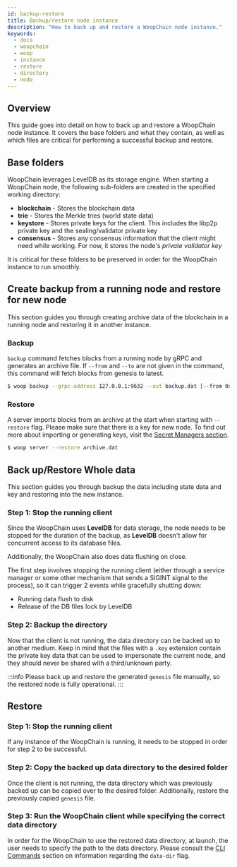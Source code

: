 ```yaml
---
id: backup-restore
title: Backup/restore node instance
description: "How to back up and restore a WoopChain node instance."
keywords:
  - docs
  - woopchain
  - woop
  - instance
  - restore
  - directory
  - node
---
```


## Overview

This guide goes into detail on how to back up and restore a WoopChain node instance.
It covers the base folders and what they contain, as well as which files are critical for performing a successful backup and restore.

## Base folders

WoopChain leverages LevelDB as its storage engine.
When starting a WoopChain node, the following sub-folders are created in the specified working directory:
* **blockchain** - Stores the blockchain data
* **trie** - Stores the Merkle tries (world state data)
* **keystore** - Stores private keys for the client. This includes the libp2p private key and the sealing/validator private key
* **consensus** - Stores any consensus information that the client might need while working. For now, it stores the node's *private validator key*

It is critical for these folders to be preserved in order for the WoopChain instance to run smoothly.

## Create backup from a running node and restore for new node

This section guides you through creating archive data of the blockchain in a running node and restoring it in another instance.

### Backup

`backup` command fetches blocks from a running node by gRPC and generates an archive file. If `--from` and `--to` are not given in the command, this command will fetch blocks from genesis to latest.

```bash
$ woop backup --grpc-address 127.0.0.1:9632 --out backup.dat [--from 0x0] [--to 0x100]
```

### Restore

A server imports blocks from an archive at the start when starting with `--restore` flag. Please make sure that there is a key for new node. To find out more about importing or generating keys, visit the [Secret Managers section](/docs/woop/configuration/secret-managers/set-up-aws-ssm).

```bash
$ woop server --restore archive.dat
```

## Back up/Restore Whole data

This section guides you through backup the data including state data and key and restoring into the new instance.

### Step 1: Stop the running client

Since the WoopChain uses **LevelDB** for data storage, the node needs to be stopped for the duration of the backup, 
as **LevelDB** doesn't allow for concurrent access to its database files.

Additionally, the WoopChain also does data flushing on close.

The first step involves stopping the running client (either through a service manager or some other mechanism that sends a SIGINT signal to the process), 
so it can trigger 2 events while gracefully shutting down:
* Running data flush to disk
* Release of the DB files lock by LevelDB

### Step 2: Backup the directory

Now that the client is not running, the data directory can be backed up to another medium. 
Keep in mind that the files with a `.key` extension contain the private key data that can be used to impersonate the current node,
and they should never be shared with a third/unknown party.

:::info
Please back up and restore the generated `genesis` file manually, so the restored node is fully operational.
::: 

## Restore

### Step 1: Stop the running client

If any instance of the WoopChain is running, it needs to be stopped in order for step 2 to be successful.

### Step 2: Copy the backed up data directory to the desired folder

Once the client is not running, the data directory which was previously backed up can be copied over to the desired folder.
Additionally, restore the previously copied `genesis` file.

### Step 3: Run the WoopChain client while specifying the correct data directory 

In order for the WoopChain to use the restored data directory, at launch, the user needs to specify the path to the 
data directory. Please consult the [CLI Commands](/docs/woop/get-started/cli-commands) section on information regarding the `data-dir` flag.

